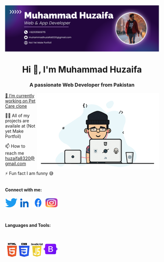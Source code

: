 <a href="#"><img src="img/Linkdin.png" alt=""></a>
<h1 align="center">Hi 👋, I'm Muhammad Huzaifa</h1>
<h3 align="center">A passionate Web Developer from Pakistan</h3>
<a href="#"><img align="right" alt="huzaifa8320" width="400" src="./img/Image.gif"</a>

  
🔭 I’m currently working on [Pet Care clone](https://huzaifa8320.github.io/Pet-Care-Assignment-No-11/)

👨‍💻 All of my projects are availale at (Not yet Make Portfoil)

📫 How to reach me huzaifa8320@gmail.com

⚡ Fun fact I am funny 😅
<br><br>
<p><b>Connect with me:</b></p>
<p align="left">
<a href="https://twitter.com/@muhammadhu56002" target="blank"><img align="center" src="./img/Twitter logo (2).png" alt="@muhammadhu56002" height="30" width="40" /></a>
<a href="www.linkedin.com/in/muhammadhuzaifa8320" target="blank"><img align="center" src="./img/Linkdin logo.png" alt="www.linkedin.com/in/muhammadhuzaifa8320" height="40" width="40" /></a>
<a href="https://fb.com/profile.php?id=61558296560221" target="blank"><img align="center" src="./img/Facebook logo.png" alt="https://www.facebook.com/profile.php?id=61558296560221" height="30" width="40" /></a>
<a href="https://www.instagram.com/muhammadhuzaifa8320/" target="blank"><img align="center" src="./img/instagram logo.png" alt="https://www.instagram.com/muhammadhuzaifa8320/" height="30" width="40" /></a>
</p>

<br>
<p><b>Languages and Tools:</b></p>
<br>
<p align="left"><a href="#"><img src="./img/html.png"  width="45" height="45"/></a><a href="#"><img src="img/css.png" width="35" height="45"/></a><a href="#"><img src="img/java.png"  width="45" height="45"/></a><img src="img/Bootstrap logo.png"  width="50" height="50"/></a></p>

